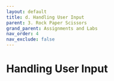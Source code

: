 ```yaml
---
layout: default
title: d. Handling User Input
parent: 3. Rock Paper Scissors
grand_parent: Assignments and Labs
nav_order: 4
nav_exclude: false
---
```

# Handling User Input
